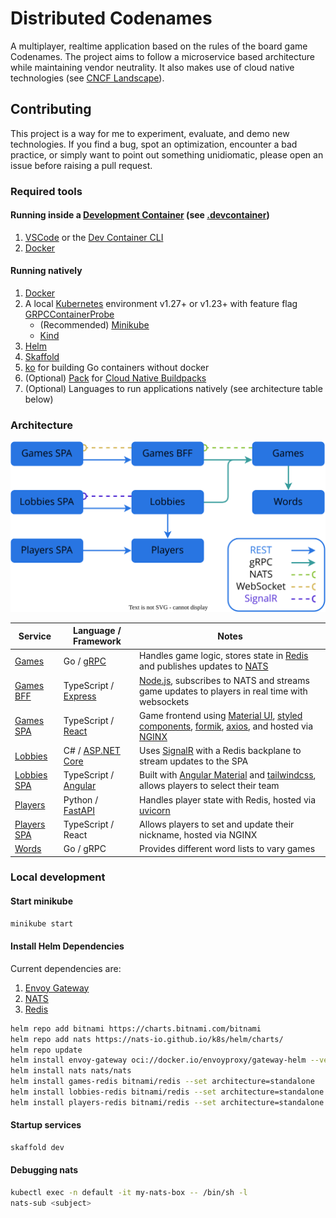 # Distributed Codenames

A multiplayer, realtime application based on the rules of the board game Codenames. The project aims to follow a microservice based architecture while maintaining vendor neutrality. It also makes use of cloud native technologies (see [CNCF Landscape](https://landscape.cncf.io/)).

## Contributing

This project is a way for me to experiment, evaluate, and demo new technologies. If you find a bug, spot an optimization, encounter a bad practice, or simply want to point out something unidiomatic, please open an issue before raising a pull request.

### Required tools

#### Running inside a [Development Container](https://containers.dev/) (see [.devcontainer](.devcontainer/))

1. [VSCode](https://code.visualstudio.com/) or the [Dev Container CLI](https://github.com/devcontainers/cli)
1. [Docker](https://www.docker.com/products/docker-desktop)

#### Running natively

1. [Docker](https://www.docker.com/products/docker-desktop)
1. A local [Kubernetes](https://kubernetes.io/) environment v1.27+ or v1.23+ with feature flag [GRPCContainerProbe](https://kubernetes.io/docs/tasks/configure-pod-container/configure-liveness-readiness-startup-probes/#define-a-grpc-liveness-probe)
   - (Recommended) [Minikube](https://minikube.sigs.k8s.io/docs/start/)
   - [Kind](https://kind.sigs.k8s.io/docs/user/quick-start/)
1. [Helm](https://helm.sh/docs/intro/quickstart/)
1. [Skaffold](https://skaffold.dev/docs/install/)
1. [ko](https://github.com/google/ko) for building Go containers without docker
1. (Optional) [Pack](https://buildpacks.io/docs/tools/pack/) for [Cloud Native Buildpacks](https://buildpacks.io)
1. (Optional) Languages to run applications natively (see architecture table below)

### Architecture

![Architecture graph](/docs/img/architecture.svg)

| Service                             | Language / Framework                                                                       | Notes                                                                                                                                                                                                                                                  |
| ----------------------------------- | ------------------------------------------------------------------------------------------ | ------------------------------------------------------------------------------------------------------------------------------------------------------------------------------------------------------------------------------------------------------ |
| [Games](services/games)             | Go / [gRPC](https://grpc.io/)                                                              | Handles game logic, stores state in [Redis](https://redis.io/) and publishes updates to [NATS](https://nats.io/)                                                                                                                                       |
| [Games BFF](services/games-bff)     | TypeScript / [Express](https://expressjs.com/)                                             | [Node.js](https://nodejs.org), subscribes to NATS and streams game updates to players in real time with websockets                                                                                                                                     |
| [Games SPA](services/games-spa)     | TypeScript / [React](https://reactjs.org/)                                                 | Game frontend using [Material UI](https://material-ui.com/), [styled components](https://styled-components.com/), [formik](https://github.com/formium/formik), [axios](https://github.com/axios/axios), and hosted via [NGINX](https://www.nginx.com/) |
| [Lobbies](services/lobbies)         | C# / [ASP&#46;NET Core](https://docs.microsoft.com/en-us/aspnet/core/?view=aspnetcore-5.0) | Uses [SignalR](https://dotnet.microsoft.com/apps/aspnet/signalr) with a Redis backplane to stream updates to the SPA                                                                                                                                   |
| [Lobbies SPA](services/lobbies-spa) | TypeScript / [Angular](https://angular.io/)                                                | Built with [Angular Material](https://material.angular.io/) and [tailwindcss](https://tailwindcss.com/), allows players to select their team                                                                                                           |
| [Players](services/players)         | Python / [FastAPI](https://fastapi.tiangolo.com/)                                          | Handles player state with Redis, hosted via [uvicorn](https://www.uvicorn.org/)                                                                                                                                                                        |
| [Players SPA](services/players-spa) | TypeScript / React                                                                         | Allows players to set and update their nickname, hosted via NGINX                                                                                                                                                                                      |
| [Words](services/words)             | Go / gRPC                                                                                  | Provides different word lists to vary games                                                                                                                                                                                                            |

### Local development

#### Start minikube

```sh
minikube start
```

#### Install Helm Dependencies

Current dependencies are:

1. [Envoy Gateway](https://github.com/envoyproxy/gateway)
1. [NATS](https://nats.io/)
1. [Redis](https://redis.io/)

```sh
helm repo add bitnami https://charts.bitnami.com/bitnami
helm repo add nats https://nats-io.github.io/k8s/helm/charts/
helm repo update
helm install envoy-gateway oci://docker.io/envoyproxy/gateway-helm --version v0.5.0 -n envoy-gateway-system --create-namespace
helm install nats nats/nats
helm install games-redis bitnami/redis --set architecture=standalone
helm install lobbies-redis bitnami/redis --set architecture=standalone
helm install players-redis bitnami/redis --set architecture=standalone
```

#### Startup services

```sh
skaffold dev
```

#### Debugging nats

```sh
kubectl exec -n default -it my-nats-box -- /bin/sh -l
nats-sub <subject>
```
